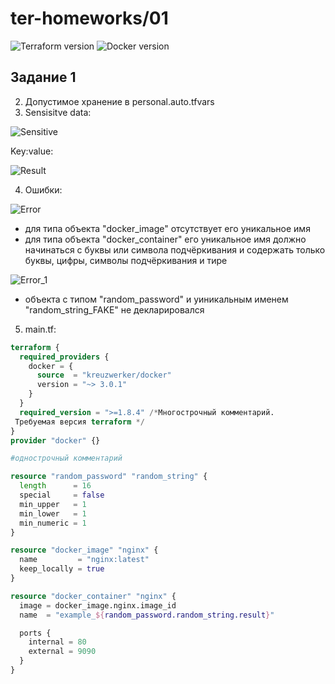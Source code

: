 # ter-homeworks/01
![Terraform version](https://github.com/user-attachments/assets/4f8d484d-60e3-4a07-9af3-2fb54769c0e8)
![Docker version](https://github.com/user-attachments/assets/adb86a2c-032d-4715-a1c1-d7aaf93ff5bf)

## Задание 1
2. Допустимое хранение в personal.auto.tfvars
3. Sensisitve data:
 
![Sensitive](https://github.com/user-attachments/assets/70ee80dd-7591-4e35-a723-8fb915a40ce2)

Key:value:

![Result](https://github.com/user-attachments/assets/bc7a1e06-f47b-4d00-914a-9beee420a31a)

4. Ошибки:
   
![Error](https://github.com/user-attachments/assets/7fae13a0-c09b-46fc-bf43-da998c903875)

   - для типа объекта "docker_image" отсутствует его уникальное имя
   - для типа объекта "docker_container" его уникальное имя должно начинаться с буквы или символа подчёркивания и содержать только буквы, цифры, символы подчёркивания и тире

![Error_1](https://github.com/user-attachments/assets/c1f7ed3c-89f3-44b6-8d64-3d77174debe9)
     
   - объекта с типом "random_password" и уиникальным именем "random_string_FAKE" не декларировался

5. main.tf:

```terraform
terraform {
  required_providers {
    docker = {
      source  = "kreuzwerker/docker"
      version = "~> 3.0.1"
    }
  }
  required_version = ">=1.8.4" /*Многострочный комментарий.
 Требуемая версия terraform */
}
provider "docker" {}

#однострочный комментарий

resource "random_password" "random_string" {
  length      = 16
  special     = false
  min_upper   = 1
  min_lower   = 1
  min_numeric = 1
}

resource "docker_image" "nginx" {
  name         = "nginx:latest"
  keep_locally = true
}

resource "docker_container" "nginx" {
  image = docker_image.nginx.image_id
  name  = "example_${random_password.random_string.result}"

  ports {
    internal = 80
    external = 9090
  }
}
```
